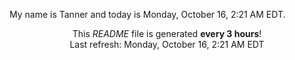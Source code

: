 My name is Tanner and today is Monday, October 16, 2:21 AM EDT.

<p align="center">This <i>README</i> file is generated <b>every 3 hours</b>!</br>Last refresh: Monday, October 16, 2:21 AM EDT<br /></p>
